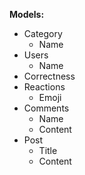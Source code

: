 **Models:**
- Category
	- Name
- Users
	- Name
- Correctness
- Reactions
	- Emoji
- Comments
	- Name
	- Content
- Post
	- Title
	- Content


